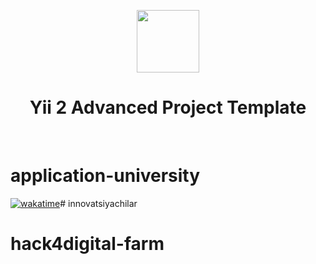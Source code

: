 
<p align="center">
    <a href="https://github.com/yiisoft" target="_blank">
        <img src="https://avatars0.githubusercontent.com/u/993323" height="100px" alt="">
    </a>
    <h1 align="center">Yii 2 Advanced Project Template</h1>
    <br>
</p>

# application-university

<a href="https://wakatime.com/badge/user/d3110f77-d926-4238-8cdc-a8991b6685c0/project/0c430b1a-cf60-421f-a750-21ee30b0f399"><img alt="wakatime" src="https://wakatime.com/badge/user/d3110f77-d926-4238-8cdc-a8991b6685c0/project/0c430b1a-cf60-421f-a750-21ee30b0f399.svg"/></a># innovatsiyachilar
# hack4digital-farm
